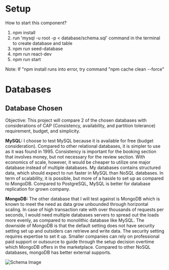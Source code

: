 # Setup
How to start this component?

1. npm install
2. run 'mysql -u root -p < database/schema.sql' command in the terminal to create database and table
3. npm run seed-database
4. npm run react-dev
5. npm run start


Note: If "npm install runs into error, try command "npm cache clean --force"

# Databases
## Database Chosen
Objective: This project will compare 2 of the chosen databases with considerations of CAP (Consistency, availability, and partition tolerance) requirement, budget, and simplicity. 

**MySQL:** I choose to test MySQL because it is available for free (budget consideration). Compared to other relational databases, it is simpler to use as it was found in 1995. Consistency is important for the booking section that involves money, but not necessary for the review section. With economics of scale, however, it would be cheaper to utilize one major database instead of multiple databases. My databases contains structured data, which should expect to run faster in
MySQL than NoSQL databases. In term of scalability, it is possible, but more of a hassle to set up as compared to MongoDB. Compared to PostgreSQL, MySQL is better for database replication for grown company.

**MongoDB:** The other database that I will test against is MongoDB which is known to meet the need as data grow unbounded through horizontal scaling. In case of high transaction rate with over thousands of requests per seconds, I would need multiple databases servers to spread out the loads more evenly, as compared to monolithic database like MySQL. The downside of MongoDB is that the default setting does not have security setting set up and outsiders can retrieve and write data. The security setting requires expertise to set it up. Smaller companies can rely on professional paid support or outsource to guide through the setup decision overtime which MongoDB offers in the marketplace. Compared to other NoSQL databases, mongoDB has better external supports.

![Schema Image](https://user-images.githubusercontent.com/32609294/74411457-16e7c800-4df0-11ea-8a92-5821ccd33705.PNG)
